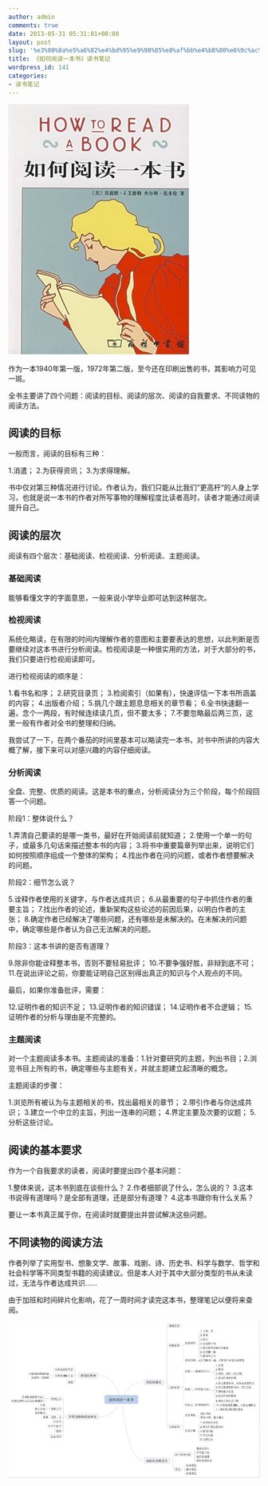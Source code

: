 ```yaml
---
author: admin
comments: true
date: 2013-05-31 05:31:01+00:00
layout: post
slug: '%e3%80%8a%e5%a6%82%e4%bd%95%e9%98%85%e8%af%bb%e4%b8%80%e6%9c%ac%e4%b9%a6%e3%80%8b%e8%af%bb%e4%b9%a6%e7%ac%94%e8%ae%b0'
title: 《如何阅读一本书》读书笔记
wordpress_id: 141
categories:
- 读书笔记
---
```


![how-to-read-a-book](/images/how_to_read_a_book/how-to-read-a-book.jpg)

作为一本1940年第一版，1972年第二版，至今还在印刷出售的书，其影响力可见一斑。

全书主要讲了四个问题：阅读的目标、阅读的层次、阅读的自我要求、不同读物的阅读方法。


## **阅读的目标**


一般而言，阅读的目标有三种：


1.消遣；
2.为获得资讯；
3.为求得理解。


书中仅对第三种情况进行讨论。作者认为，我们只能从比我们”更高杆“的人身上学习，也就是说一本书的作者对所写事物的理解程度比读者高时，读者才能通过阅读提升自己。


## **阅读的层次**


阅读有四个层次：基础阅读、检视阅读、分析阅读、主题阅读。


### 基础阅读


能够看懂文字的字面意思，一般来说小学毕业即可达到这种层次。


### 检视阅读


系统化略读，在有限的时间内理解作者的意图和主要要表达的思想，以此判断是否要继续对这本书进行分析阅读。检视阅读是一种很实用的方法，对于大部分的书，我们只要进行检视阅读即可。

进行检视阅读的顺序是：


1.看书名和序；
2.研究目录页；
3.检阅索引（如果有），快速评估一下本书所涵盖的内容；
4.出版者介绍；
5.挑几个跟主题息息相关的章节看；
6.全书快速翻一遍，念个一两段，有时候连续读几页，但不要太多；
7.不要忽略最后两三页，这里一般有作者对全书的整理和归纳。


我尝试了一下，在两个番茄的时间里基本可以略读完一本书，对书中所讲的内容大概了解，接下来可以对感兴趣的内容仔细阅读。


### 分析阅读


全盘、完整、优质的阅读。这是本书的重点，分析阅读分为三个阶段，每个阶段回答一个问题。

阶段1：整体说什么？


1.弄清自己要读的是哪一类书，最好在开始阅读前就知道；
2.使用一个单一的句子，或最多几句话来描述整本书的内容；
3.将书中重要篇章列举出来，说明它们如何按照顺序组成一个整体的架构；
4.找出作者在问的问题，或者作者想要解决的问题。


阶段2：细节怎么说？


5.诠释作者使用的关键字，与作者达成共识；
6.从最重要的句子中抓住作者的重要主旨；
7.找出作者的论述，重新架构这些论述的前因后果，以明白作者的主张；
8.确定作者已经解决了哪些问题，还有哪些是未解决的。在未解决的问题中，确定哪些是作者认为自己无法解决的问题。


阶段3：这本书讲的是否有道理？


9.除非你能诠释整本书，否则不要轻易批评；
10.不要争强好胜，非辩到底不可；
11.在说出评论之前，你要能证明自己区别得出真正的知识与个人观点的不同。


最后，如果你准备批评，需要：


12.证明作者的知识不足；
13.证明作者的知识错误；
14.证明作者不合逻辑；
15.证明作者的分析与理由是不完整的。





### 主题阅读


对一个主题阅读多本书。主题阅读的准备：1.针对要研究的主题，列出书目；2.浏览书目上所有的书，确定哪些与主题有关，并就主题建立起清晰的概念。

主题阅读的步骤：


1.浏览所有被认为与主题相关的书，找出最相关的章节；
2.带引作者与你达成共识；
3.建立一个中立的主旨，列出一连串的问题；
4.界定主要及次要的议题；
5.分析这些讨论。





## **阅读的基本要求**


作为一个自我要求的读者，阅读时要提出四个基本问题：


1.整体来说，这本书到底在谈些什么？
2.作者细部说了什么，怎么说的？
3.这本书说得有道理吗？是全部有道理，还是部分有道理？
4.这本书跟你有什么关系？








要让一本书真正属于你，在阅读时就要提出并尝试解决这些问题。


## **不同读物的阅读方法**


作者列举了实用型书、想象文学、故事、戏剧、诗、历史书、科学与数学、哲学和社会科学等不同类型书籍的阅读建议。但是本人对于其中大部分类型的书从未读过，无法与作者达成共识……



由于加班和时间碎片化影响，花了一周时间才读完这本书，整理笔记以便将来查阅。

![how-to-read-a-book-mindmap](/images/how_to_read_a_book/how-to-read-a-book-mindmap.jpg)
